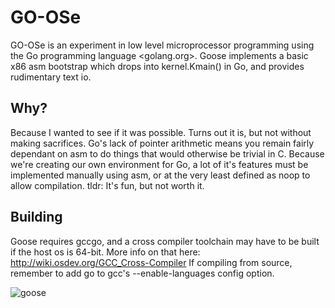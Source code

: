 GO-OSe
======
GO-OSe is an experiment in low level microprocessor programming using the Go
programming language <golang.org>. Goose implements a basic x86 asm bootstrap
which drops into kernel.Kmain() in Go, and provides rudimentary text io.

Why?
----
Because I wanted to see if it was possible. Turns out it is, but not without
making sacrifices. Go's lack of pointer arithmetic means you remain fairly
dependant on asm to do things that would otherwise be trivial in C.
Because we're creating our own environment for Go, a lot of it's features
must be implemented manually using asm, or at the very least defined as
noop to allow compilation.
tldr: It's fun, but not worth it.

Building
--------
Goose requires gccgo, and a cross compiler toolchain may have to be built
if the host os is 64-bit. More info on that here: http://wiki.osdev.org/GCC_Cross-Compiler
If compiling from source, remember to add go to gcc's --enable-languages
config option.

![goose](https://raw.github.com/tgascoigne/goose/master/goose.png) 
